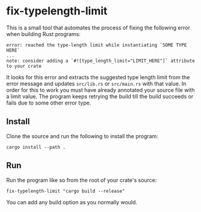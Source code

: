 # fix-typelength-limit

This is a small tool that automates the process of fixing the following error
when building Rust programs:

```
error: reached the type-length limit while instantiating `SOME TYPE HERE`
...
note: consider adding a `#![type_length_limit="LIMIT_HERE"]` attribute to your crate
```

It looks for this error and extracts the suggested type length limit from the
error message and updates `src/lib.rs` or `src/main.rs` with that value. In order
for this to work you must have already annotated your source file with a limit
value. The program keeps retrying the build till the build succeeds or fails due
to some other error type.

## Install

Clone the source and run the following to install the program:

```
cargo install --path .
```

## Run

Run the program like so from the root of your crate's source:

```
fix-typelength-limit "cargo build --release"
```

You can add any build option as you normally would.